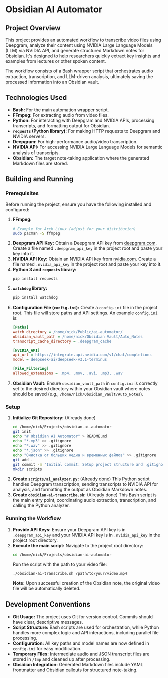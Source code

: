 # Obsidian AI Automator

## Project Overview

This project provides an automated workflow to transcribe video files using Deepgram, analyze their content using NVIDIA Large Language Models (LLM) via NVIDIA API, and generate structured Markdown notes for Obsidian. It's designed to help researchers quickly extract key insights and examples from lectures or other spoken content.

The workflow consists of a Bash wrapper script that orchestrates audio extraction, transcription, and LLM-driven analysis, ultimately saving the processed information into an Obsidian vault.

## Technologies Used

*   **Bash:** For the main automation wrapper script.
*   **FFmpeg:** For extracting audio from video files.
*   **Python:** For interacting with Deepgram and NVIDIA APIs, processing transcripts, and formatting output for Obsidian.
*   **`requests` (Python library):** For making HTTP requests to Deepgram and NVIDIA servers.
*   **Deepgram:** For high-performance audio/video transcription.
*   **NVIDIA API:** For accessing NVIDIA Large Language Models for semantic analysis of transcripts.
*   **Obsidian:** The target note-taking application where the generated Markdown files are stored.

## Building and Running

### Prerequisites

Before running the project, ensure you have the following installed and configured:

1.  **FFmpeg:**
    ```bash
    # Example for Arch Linux (adjust for your distribution)
    sudo pacman -S ffmpeg
    ```
2.  **Deepgram API Key:**
    Obtain a Deepgram API key from [deepgram.com](https://deepgram.com/). Create a file named `.deepgram_api_key` in the project root and paste your key into it.
3.  **NVIDIA API Key:**
    Obtain an NVIDIA API key from [nvidia.com](https://www.nvidia.com/developer/ai-foundation-models/). Create a file named `.nvidia_api_key` in the project root and paste your key into it.
4.  **Python 3 and `requests` library:**
    ```bash
    pip install requests
    ```
5.  **`watchdog` library:**
    ```bash
    pip install watchdog
    ```
6.  **Configuration File (`config.ini`):**
    Create a `config.ini` file in the project root. This file will store paths and API settings. An example `config.ini` is:
    ```ini
    [Paths]
    watch_directory = /home/nick/Public/ai-automator/
    obsidian_vault_path = /home/nick/Obsidian Vault/Auto_Notes
    transcript_cache_directory = .deepgram_cache

    [NVIDIA_API]
    api_url = https://integrate.api.nvidia.com/v1/chat/completions
    model = deepseek-ai/deepseek-v3.1-terminus

    [File_Filtering]
    allowed_extensions = .mp4, .mov, .avi, .mp3, .wav
    ```
7.  **Obsidian Vault:**
    Ensure `obsidian_vault_path` in `config.ini` is correctly set to the desired directory within your Obsidian vault where notes should be saved (e.g., `/home/nick/Obsidian_Vault/Auto_Notes`).

### Setup

1.  **Initialize Git Repository:**
    (Already done)
    ```bash
    cd /home/nick/Projects/obsidian-ai-automator
    git init
    echo "# Obsidian AI Automator" > README.md
    echo "*.mp3" >> .gitignore
    echo "*.wav" >> .gitignore
    echo "*.json" >> .gitignore
    echo "Очистка от больших медиа и временных файлов" >> .gitignore
    git add .
    git commit -m "Initial commit: Setup project structure and .gitignore"
    mkdir scripts
    ```
2.  **Create `scripts/ai_analyzer.py`:**
    (Already done)
    This Python script handles Deepgram transcription, sending transcripts to NVIDIA API for analysis, and formatting the output as Obsidian Markdown notes.
3.  **Create `obsidian-ai-transcribe.sh`:**
    (Already done)
    This Bash script is the main entry point, coordinating audio extraction, transcription, and calling the Python analyzer.

### Running the Workflow

1.  **Provide API Keys:**
    Ensure your Deepgram API key is in `.deepgram_api_key` and your NVIDIA API key is in `.nvidia_api_key` in the project root directory.
2.  **Execute the main script:**
    Navigate to the project root directory:
    ```bash
    cd /home/nick/Projects/obsidian-ai-automator
    ```
    Run the script with the path to your video file:
    ```bash
    ./obsidian-ai-transcribe.sh /path/to/your/video.mp4
    ```
    **Note:** Upon successful creation of the Obsidian note, the original video file will be automatically deleted.

## Development Conventions

*   **Git Usage:** The project uses Git for version control. Commits should have clear, descriptive messages.
*   **Script Structure:** Bash scripts are used for orchestration, while Python handles more complex logic and API interactions, including parallel file processing.
*   **Configuration:** All key paths and model names are now defined in `config.ini` for easy modification.
*   **Temporary Files:** Intermediate audio and JSON transcript files are stored in `/tmp` and cleaned up after processing.
*   **Obsidian Integration:** Generated Markdown files include YAML frontmatter and Obsidian callouts for structured note-taking.
